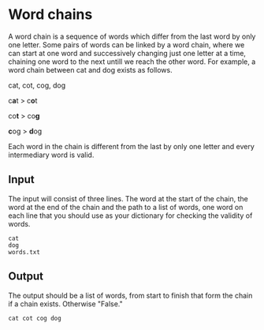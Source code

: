 # Word chains

A word chain is a sequence of words which differ from the last word by only one letter. Some pairs of words can be linked by a word chain, where we can start at one word and successively changing just one letter at a time, chaining one word to the next untill we reach the other word. For example, a word chain between cat and dog exists as follows.

cat, cot, cog, dog

c**a**t > c**o**t

co**t** > co**g**

**c**og > **d**og

Each word in the chain is different from the last by only one letter and every intermediary word is valid.

## Input

The input will consist of three lines. The word at the start of the chain, the word at the end of the chain and the path to a list of words, one word on each line that you should use as your dictionary for checking the validity of words.

```
cat
dog
words.txt
```

## Output
The output should be a list of words, from start to finish that form the chain if a chain exists. Otherwise "False."
```
cat cot cog dog
```